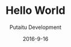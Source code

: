 ---
title: 'Hello World'
description: 'Creating your first page'
sections:
    -
        template: richTextSection
        text: "## Setting up a connection  \n\nIn order to publish [Content](/docs/content/) and use [Templates](/docs/templates/) and [Media](/docs/media/), we need to set up a [Connection](/docs/connections).\n\n### Create it\n\n1. Click on the \"Connections\" tab\n2. Right click in the pane and select \"Create new\"\n3. Name your connection something fancy, how about \"Awesome Connection\"?\n\n### Configure it  \n\nThere are a couple of options for connection types, but let's start with a [GitHub Pages](https://pages.github.com/) connection. If you're unfamiliar with GitHub Pages, it's an online service based on [Jekyll](http://jekyllrb.com/) that generates static sites rather than serving them actively. It's a huge money saver on hosting, because it's, well, free. Moving on:\n\n1. Download the [HashBrown GitHub Pages Boilerplate](https://github.com/Putaitu/hashbrown-boilerplate-github-pages/archive/latest.zip) and extract it somewhere.\n2. Back in the connection settings, check \"is local\"\n3. Type in the local path to the project (remember to end it with a \"/\")\n\n\n## Setting up a schema  \n\nFirst, we are going to configure how our page behaves. This is done through a [Schema](/docs/schemas/).  \n\n### Create it  \n\n1. Go to the \"Schemas\" tab\n2. Expand the \"Content base\" schema\n3. Right click the \"Page\" schema and click \"Create new\"\n\n### Configure main properties\n1. Pick a fancy name for your schema, like \"Awesome Page\"\n2. Pick a fancy icon to go with it\n3. Set the default tab to \"Content\", which is where our custom properties will be. You can create more tabs later.\n\n### Configure field properties  \n\n1. Type this into the \"field properties\" section:\n\n~~~\n{\n    \"text\": {\n        \"label\": \"Text\",\n        \"schemaId\": \"string\",\n        \"tabId\": \"content\"\n    }\n}\n~~~\n\n## Creating the content  \n\nNow that we have set up the schema, we can create some [Content](/docs/content/) based on it.\n\n1. Go to the \"Content\" tab\n2. Right click in the pane and select \"Create new\"\n3. Pick your schema and click \"Create\"\n4. Right click the newly created content in the list and click \"Settings\"\n5. Switch on the connection you created under \"Publising\"\n6. Type in \"Hello World\" in the \"Title\" field\n7. Type in \"Wear all the hats!\" (or your own catchphrase) in the \"Text\" field\n8. Make sure the \"URL\" field reads \"/hello-world/\"\n9. Click \"Save & publish\" \n10. Visit [http://localhost:4000/hello-world/](http://localhost:4000/hello-world/) in your browser"
meta:
    id: ee68628a08fe5010a35d861b7f9bd1c23de82adc
    parentId: bf70856caed6633b734d5b0e7b61a651305571f1
    language: en
date: '2016-9-16'
author: 'Putaitu Development'
permalink: /guides/hello-world/
layout: sectionPage
---